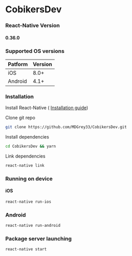 # CobikersDev
### React-Native Version
#### 0.36.0

### Supported OS versions

| Patform  |  Version |
|---|---|
| iOS  |  8.0+ |
| Android  | 4.1+  |



### Installation
Install React-Native (
[Installation guide](https://facebook.github.io/react-native/docs/getting-started.html))

Clone git repo
```sh
git clone https://github.com/MDGrey33/CobikersDev.git
```
Install dependencies
```sh
cd CobikersDev && yarn
```
Link dependencies
```sh
react-native link
```

### Running on device

#### iOS
```sh
react-native run-ios
```
### Android
```sh
react-native run-android
```
### Package server launching
```sh
react-native start
```


